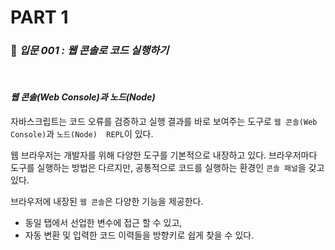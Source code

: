 # PART 1

###  :pencil: ***입문 001 :  웹 콘솔로 코드 실행하기***

<br>

#### _웹 콘솔(Web Console)과 노드(Node)_

자바스크립트는 코드 오류를 검증하고 실행 결과를 바로 보여주는 도구로 `웹 콘솔(Web Console)`과 `노드(Node)  REPL`이 있다.

웹 브라우저는 개발자를 위해 다양한 도구를 기본적으로 내장하고 있다. 브라우저마다 도구를 실행하는 방법은 다르지만, 공통적으로 코드를 실행하는 환경인 `콘솔 패널`을 갖고 있다.

브라우저에 내장된 `웹 콘솔`은 다양한 기능을 제공한다. 

- 동일 탭에서 선업한 변수에 접근 할 수 있고, 
- 자동 변환 및 입력한 코드 이력들을 방향키로 쉽게 찾을 수 있다.